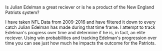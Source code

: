 Is Julian Edelman a great reciever or is he a product of the New England Patriots system?

I have taken NFL Data from 2009-2016 and have filtered it down to every catch Julian Edelman has made during that time frame. I attempt to track Edelman's progress over time and determine if he is, in fact, an elite reciever. Using win probabilities and tracking Edelman's progression over time you can see just how much he impacts the outcome for the Patriots.
